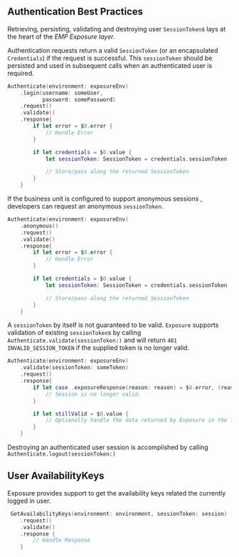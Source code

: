 ## Authentication Best Practices
Retrieving, persisting, validating and destroying user `SessionToken`s lays at the heart of the *EMP Exposure layer*.

Authentication requests return a valid `SessionToken` (or an encapsulated `Credentials`) if the request is successful. This `sessionToken` should be persisted and used in subsequent calls when an authenticated user is required.

```Swift
Authenticate(environment: exposureEnv)
    .login(username: someUser,
           password: somePassword)
    .request()
    .validate()
    .response{
        if let error = $0.error {
            // Handle Error
        }

        if let credentials = $0.value {
            let sessionToken: SessionToken = credentials.sessionToken

            // Store/pass along the returned SessionToken
        }
    }
```

If the business unit is configured to support anonymous sessions , developers can request an anonymous `sessionToken`. 
```Swift
Authenticate(environment: exposureEnv)
    .anonymous()
    .request()
    .validate()
    .response{
        if let error = $0.error {
            // Handle Error
        }

        if let credentials = $0.value {
            let sessionToken: SessionToken = credentials.sessionToken

            // Store/pass along the returned SessionToken
        }
    }
```

A `sessionToken` by itself is not guaranteed to be valid. `Exposure` supports validation of existing `sessionToken`s by calling `Authenticate.validate(sessionToken:)` and will return `401` `INVALID_SESSION_TOKEN` if the supplied token is no longer valid.

```Swift
Authenticate(environment: exposureEnv)
    .validate(sessionToken: someToken)
    .request()
    .response{
        if let case .exposureResponse(reason: reason) = $0.error, (reason.httpCode == 401 && reason.message == "INVALID_SESSION_TOKEN") {
            // Session is no longer valid.
        }

        if let stillValid = $0.value {
            // Optionally handle the data returned by Exposure in the form of a SessionResponse
        }
    }
```

Destroying an authenticated user session is accomplished by calling `Authenticate.logout(sessionToken:)`


## User AvailabilityKeys

Exposure provides support to get the availability keys related the currently logged in user.

```Swift
 GetAvailabilityKeys(environment: environment, sessionToken: session)
    .request()
    .validate()
    .response { 
        // Handle Response 
    }
```
